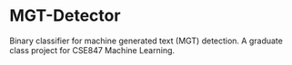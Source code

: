 # MGT-Detector
Binary classifier for machine generated text (MGT) detection. A graduate class project for CSE847 Machine Learning.
